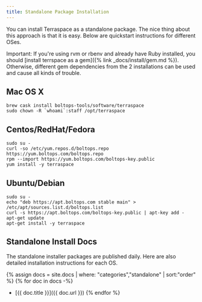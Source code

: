 ```yaml
---
title: Standalone Package Installation
---
```


You can install Terraspace as a standalone package.  The nice thing about this approach is that it is easy. Below are quickstart instructions for different OSes.

Important: If you're using rvm or rbenv and already have Ruby installed, you should [install terrspace as a gem]({% link _docs/install/gem.md %}). Otherwise, different gem dependencies from the 2 installations can be used and cause all kinds of trouble.

## Mac OS X

    brew cask install boltops-tools/software/terraspace
    sudo chown -R `whoami`:staff /opt/terraspace

## Centos/RedHat/Fedora

    sudo su -
    curl -so /etc/yum.repos.d/boltops.repo https://yum.boltops.com/boltops.repo
    rpm --import https://yum.boltops.com/boltops-key.public
    yum install -y terraspace

## Ubuntu/Debian

    sudo su -
    echo "deb https://apt.boltops.com stable main" > /etc/apt/sources.list.d/boltops.list
    curl -s https://apt.boltops.com/boltops-key.public | apt-key add -
    apt-get update
    apt-get install -y terraspace

## Standalone Install Docs

The standalone installer packages are published daily. Here are also detailed installation instructions for each OS.

{% assign docs = site.docs | where: "categories","standalone" | sort:"order" %}
{% for doc in docs -%}
* [{{ doc.title }}]({{ doc.url }})
{% endfor %}
